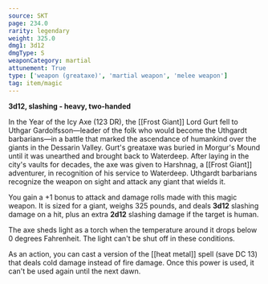 ```yaml
---
source: SKT
page: 234.0
rarity: legendary
weight: 325.0
dmg1: 3d12
dmgType: S
weaponCategory: martial
attunement: True
type: ['weapon (greataxe)', 'martial weapon', 'melee weapon']
tag: item/magic
---
```


**3d12, slashing - heavy, two-handed**

In the Year of the Icy Axe (123 DR), the [[Frost Giant]] Lord Gurt fell to Uthgar Gardolfsson—leader of the folk who would become the Uthgardt barbarians—in a battle that marked the ascendance of humankind over the giants in the Dessarin Valley. Gurt's greataxe was buried in Morgur's Mound until it was unearthed and brought back to Waterdeep. After laying in the city's vaults for decades, the axe was given to Harshnag, a [[Frost Giant]] adventurer, in recognition of his service to Waterdeep. Uthgardt barbarians recognize the weapon on sight and attack any giant that wields it.

You gain a +1 bonus to attack and damage rolls made with this magic weapon. It is sized for a giant, weighs 325 pounds, and deals **3d12** slashing damage on a hit, plus an extra **2d12** slashing damage if the target is human.

The axe sheds light as a torch when the temperature around it drops below 0 degrees Fahrenheit. The light can't be shut off in these conditions.

As an action, you can cast a version of the [[heat metal]] spell (save DC 13) that deals cold damage instead of fire damage. Once this power is used, it can't be used again until the next dawn.


